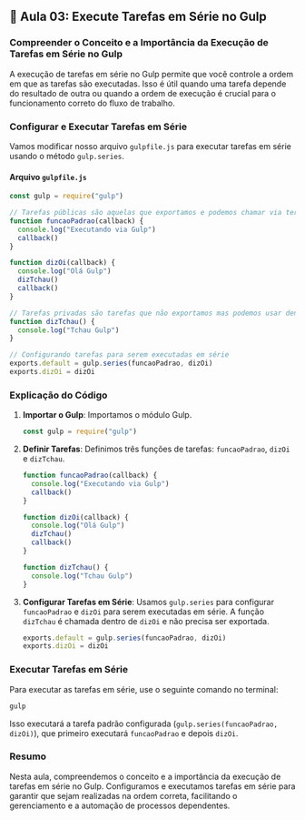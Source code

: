 ## 📝 Aula 03: Execute Tarefas em Série no Gulp

### Compreender o Conceito e a Importância da Execução de Tarefas em Série no Gulp

A execução de tarefas em série no Gulp permite que você controle a ordem em que as tarefas são executadas. Isso é útil quando uma tarefa depende do resultado de outra ou quando a ordem de execução é crucial para o funcionamento correto do fluxo de trabalho.

### Configurar e Executar Tarefas em Série

Vamos modificar nosso arquivo `gulpfile.js` para executar tarefas em série usando o método `gulp.series`.

#### Arquivo `gulpfile.js`

```javascript
const gulp = require("gulp")

// Tarefas públicas são aquelas que exportamos e podemos chamar via terminal
function funcaoPadrao(callback) {
  console.log("Executando via Gulp")
  callback()
}

function dizOi(callback) {
  console.log("Olá Gulp")
  dizTchau()
  callback()
}

// Tarefas privadas são tarefas que não exportamos mas podemos usar dentro de outras tarefas
function dizTchau() {
  console.log("Tchau Gulp")
}

// Configurando tarefas para serem executadas em série
exports.default = gulp.series(funcaoPadrao, dizOi)
exports.dizOi = dizOi
```

### Explicação do Código

1. **Importar o Gulp**: Importamos o módulo Gulp.

   ```javascript
   const gulp = require("gulp")
   ```

2. **Definir Tarefas**: Definimos três funções de tarefas: `funcaoPadrao`, `dizOi` e `dizTchau`.

   ```javascript
   function funcaoPadrao(callback) {
     console.log("Executando via Gulp")
     callback()
   }

   function dizOi(callback) {
     console.log("Olá Gulp")
     dizTchau()
     callback()
   }

   function dizTchau() {
     console.log("Tchau Gulp")
   }
   ```

3. **Configurar Tarefas em Série**: Usamos `gulp.series` para configurar `funcaoPadrao` e `dizOi` para serem executadas em série. A função `dizTchau` é chamada dentro de `dizOi` e não precisa ser exportada.
   ```javascript
   exports.default = gulp.series(funcaoPadrao, dizOi)
   exports.dizOi = dizOi
   ```

### Executar Tarefas em Série

Para executar as tarefas em série, use o seguinte comando no terminal:

```bash
gulp
```

Isso executará a tarefa padrão configurada (`gulp.series(funcaoPadrao, dizOi)`), que primeiro executará `funcaoPadrao` e depois `dizOi`.

### Resumo

Nesta aula, compreendemos o conceito e a importância da execução de tarefas em série no Gulp. Configuramos e executamos tarefas em série para garantir que sejam realizadas na ordem correta, facilitando o gerenciamento e a automação de processos dependentes.
